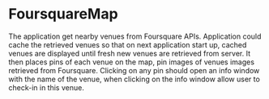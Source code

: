 FoursquareMap
=============
The application get nearby venues from Foursquare APIs. Application could cache the retrieved venues so that on next application start up, cached venues are displayed until fresh new venues are retrieved from server. It then places pins of each venue on the map, pin images of venues images retrieved from Foursquare. Clicking on any pin should open an info window with the name of the venue, when clicking on the info window allow user to check-in in this venue.
